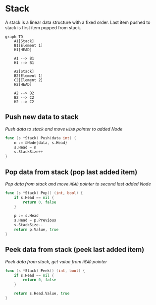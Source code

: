 # Stack

A stack is a linear data structure with a fixed order. Last item pushed to stack is first item popped from stack.

```mermaid
graph TD
    A1[Stack]
    B1[Element 1]
    H1[HEAD]
    
    A1 --> B1
    H1 --> B1
    
    A2[Stack]
    B2[Element 1]
    C2[Element 2]
    H2[HEAD]
    
    A2 --> B2
    B2 --> C2
    H2 --> C2
```

## Push new data to stack

_Push data to stack and move `HEAD` pointer to added Node_

```go
func (s *Stack) Push(data int) {
	n := &Node{data, s.Head}
	s.Head = n
	s.StackSize++
}
```

## Pop data from stack (pop last added item)

_Pop data from stack and move `HEAD` pointer to second last added Node_

```go
func (s *Stack) Pop() (int, bool) {
	if s.Head == nil {
		return 0, false
	}

	p := s.Head
	s.Head = p.Previous
	s.StackSize--
	return p.Value, true
}
```

## Peek data from stack (peek last added item)

_Peek data from stack, get value from `HEAD` pointer_

```go
func (s *Stack) Peek() (int, bool) {
	if s.Head == nil {
		return 0, false
	}

	return s.Head.Value, true
}
```